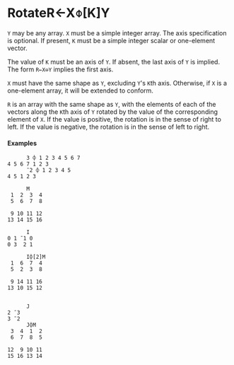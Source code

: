




<h1 class="heading"><span class="name">Rotate</span><span class="command">R←X⌽[K]Y</span></h1>

`Y` may be any array.  `X` must be a simple integer array.  The axis specification is optional.  If present, `K` must be a simple integer scalar or one-element vector.


The value of `K` must be an axis of `Y`.  If absent, the last axis of `Y` is implied.  The form `R←X⊖Y` implies the first axis.


`X` must have the same shape as `Y`, excluding `Y`'s `K`th axis. Otherwise, if `X` is a one-element array, it will be extended to conform.


`R` is an array with the same shape as `Y`, with the elements of each of the vectors along the `K`th axis of `Y` rotated by the value of the corresponding element of `X`.  If the value is positive, the rotation is in the sense of right to left.  If the value is negative, the rotation is in the sense of left to right.


#### Examples
```apl
      3 ⌽ 1 2 3 4 5 6 7
4 5 6 7 1 2 3
      ¯2 ⌽ 1 2 3 4 5
4 5 1 2 3
 
      M
 1  2  3  4
 5  6  7  8
 
 9 10 11 12
13 14 15 16
 
      I
0 1 ¯1 0
0 3  2 1

      I⌽[2]M
 1  6  7  4
 5  2  3  8
 
 9 14 11 16
13 10 15 12

```
```apl
 
      J
2 ¯3
3 ¯2
      J⌽M
 3  4  1  2
 6  7  8  5
 
12  9 10 11
15 16 13 14
 
```


